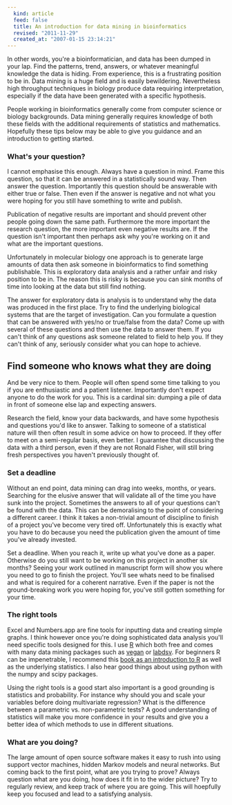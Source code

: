 ```yaml
--- 
  kind: article
  feed: false
  title: An introduction for data mining in bioinformatics
  revised: "2011-11-29"
  created_at: "2007-01-15 23:14:21"
---
```


In other words, you're a bioinformatician, and data has been dumped in your
lap. Find the patterns, trend, answers, or whatever meaningful knowledge the
data is hiding. From experience, this is a frustrating position to be in. Data
mining is a huge field and is easily bewildering. Nevertheless high throughput
techniques in biology produce data requiring interpretation, especially if the 
data have been generated with a specific hypothesis.

People working in bioinformatics generally come from computer science or
biology backgrounds. Data mining generally requires knowledge of both these 
fields with the additional requirements of statistics and mathematics. 
Hopefully these tips below may be able to give you guidance and an introduction 
to getting started.

### What's your question?

I cannot emphasise this enough. Always have a question in mind. Frame this
question, so that it can be answered in a statistically sound way. Then answer
the question. Importantly this question should be answerable with either true
or false. Then even if the answer is negative and not what you were hoping for
you still have something to write and publish.

Publication of negative results are important and should prevent other people
going down the same path. Furthermore the more important the research question,
the more important even negative results are. If the question isn't important 
then perhaps ask why you're working on it and what are the important questions.

Unfortunately in molecular biology one approach is to generate large amounts of
data then ask someone in bioinformatics to find something publishable. This is
exploratory data analysis and a rather unfair and risky position to be in. The
reason this is risky is because you can sink months of time into looking at the
data but still find nothing.

The answer for exploratory data is analysis is to understand why the data was
produced in the first place. Try to find the underlying biological systems that
are the target of investigation. Can you formulate a question that can be
answered with yes/no or true/false from the data? Come up with several of these
questions and then use the data to answer them. If you can't think of any
questions ask someone related to field to help you. If they can't think of any,
seriously consider what you can hope to achieve.

## Find someone who knows what they are doing

And be very nice to them. People will often spend some time talking to you if
you are enthusiastic and a patient listener. Importantly don't expect anyone to
do the work for you. This is a cardinal sin: dumping a pile of data in front of 
someone else lap and expecting answers.

Research the field, know your data backwards, and have some hypothesis and
questions you'd like to answer. Talking to someone of a statistical nature will
then often result in some advice on how to proceed. If they offer to meet on a
semi-regular basis, even better. I guarantee that discussing the data with a
third person, even if they are not Ronald Fisher, will still bring fresh
perspectives you haven't previously thought of.

### Set a deadline

Without an end point, data mining can drag into weeks, months, or years.
Searching for the elusive answer that will validate all of the time you have
sunk into the project. Sometimes the answers to all of your questions can't be
found with the data. This can be demoralising to the point of considering a
different career. I think it takes a non-trivial amount of discipline to finish
of a project you've become very tired off. Unfortunately this is exactly what
you have to do because you need the publication given the amount of time you've
already invested.

Set a deadline. When you reach it, write up what you've done as a paper.
Otherwise do you still want to be working on this project in another six
months? Seeing your work outlined in manuscript form will show you where you
need to go to finish the project. You'll see whats need to be finalised and 
what is required for a coherent narrative. Even if the paper is not the 
ground-breaking work you were hoping for, you've still gotten something for your time.

### The right tools

Excel and Numbers.app are fine tools for inputting data and creating simple 
graphs. I think however once you're doing sophisticated data analysis you'll 
need specific tools designed for this. I use [R][]  which both free and comes with
many data mining packages such as [vegan][] or [labdsv][]. For beginners R can
be impenetrable, I recommend this [book as an introduction to R][book] as well
as the underlying statistics. I also hear good things about using python with
the numpy and scipy packages.

Using the right tools is a good start also important is a good grounding is
statistics and probability. For instance why should you and scale your
variables before doing multivariate regression? What is the difference
between a parametric vs. non-parametric tests? A good understanding of
statistics will make you more confidence in your results and give you a better
idea of which methods to use in different situations.

### What are you doing?

The large amount of open source software makes it easy to rush into using
support vector machines, hidden Markov models and neural networks. But coming
back to the first point, what are you trying to prove? Always question what are
you doing, how does it fit in to the wider picture? Try to regularly review,
and keep track of where you are going. This will hoepfully keep you focused and 
lead to a satisfying analysis.

[R]: http://www.r-project.org/
[vegan]: http://cc.oulu.fi/~jarioksa/softhelp/vegan.html
[labdsv]: http://ecology.msu.montana.edu/labdsv/R/
[book]: http://www3.imperial.ac.uk/naturalsciences/research/statisticsusingr
